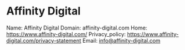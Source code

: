 
# Affinity Digital 

Name: Affinity Digital 
Domain: affinity-digital.com
Home: https://www.affinity-digital.com/
Privacy_policy: https://www.affinity-digital.com/privacy-statement
Email: info@affinity-digital.com
